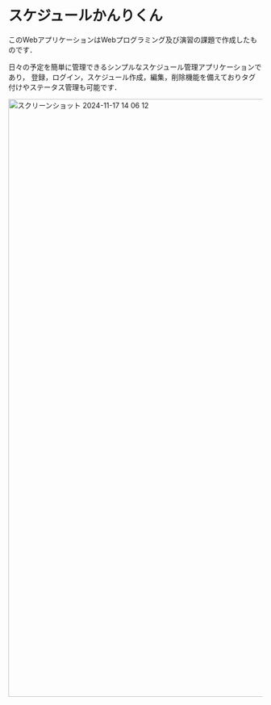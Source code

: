 # スケジュールかんりくん

このWebアプリケーションはWebプログラミング及び演習の課題で作成したものです．

日々の予定を簡単に管理できるシンプルなスケジュール管理アプリケーションであり，
登録，ログイン，スケジュール作成，編集，削除機能を備えておりタグ付けやステータス管理も可能です．

<img width="1183" alt="スクリーンショット 2024-11-17 14 06 12" src="https://github.com/user-attachments/assets/401c1202-cf0c-4c7f-95b8-e305ef324e20">

